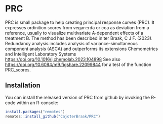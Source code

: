 # PRC

<!-- badges: start -->
<!-- badges: end -->

PRC is small package to help creating principal response curves (PRC). It expresses ordinition scores 
from vegan::rda or cca as deviation from a reference, usually to visualize multivariate A-dependent effects of a treatment B.
The method has been described in ter Braak, C J F. (2023).
Redundancy analysis includes analysis of variance-simultaneous component analysis (ASCA) and outperforms its extensions
Chemometrics and Intelligent Laboratory Systems https://doi.org/10.1016/j.chemolab.2023.104898
See also https://doi.org/10.6084/m9.figshare.22099844 for a test of the function PRC_scores.

## Installation

You can install the released version of PRC from github by
invoking the R-code within an R-console:

``` r
install.packages("remotes")
remotes::install_github("CajoterBraak/PRC")
```

